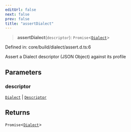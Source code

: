 ```yaml
---
editUrl: false
next: false
prev: false
title: "assertDialect"
---
```


> **assertDialect**(`descriptor`): `Promise`\<[`Dialect`](/reference/dpkit/dialect/)\>

Defined in: core/build/dialect/assert.d.ts:6

Assert a Dialect descriptor (JSON Object) against its profile

## Parameters

### descriptor

[`Dialect`](/reference/dpkit/dialect/) | [`Descriptor`](/reference/dpkit/descriptor/)

## Returns

`Promise`\<[`Dialect`](/reference/dpkit/dialect/)\>
